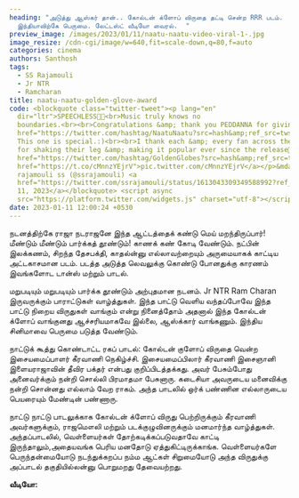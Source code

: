 ```yaml
---
heading: "அடுத்து ஆஸ்கர் தான்.. கோல்டன் க்ளோப் விருதை தட்டி சென்ற RRR படம்.
  இந்தியாவிற்கே பெருமை. லேட்டஸ்ட் வீடியோ வைரல்.  "
preview_image: /images/2023/01/11/naatu-naatu-video-viral-1-.jpg
image_resize: /cdn-cgi/image/w=640,fit=scale-down,q=80,f=auto
categories: cinema
authors: Santhosh
tags:
  - SS Rajamouli
  - Jr NTR
  - Ramcharan
title: naatu-naatu-golden-glove-award
code: <blockquote class="twitter-tweet"><p lang="en"
  dir="ltr">SPEECHLESS🙏🏻<br>Music truly knows no
  boundaries.<br><br>Congratulations &amp; thank you PEDDANNA for giving me <a
  href="https://twitter.com/hashtag/NaatuNaatu?src=hash&amp;ref_src=twsrc%5Etfw">#NaatuNaatu</a>.
  This one is special.:)<br><br>I thank each &amp; every fan across the globe
  for shaking their leg &amp; making it popular ever since the release🤗<a
  href="https://twitter.com/hashtag/GoldenGlobes?src=hash&amp;ref_src=twsrc%5Etfw">#GoldenGlobes</a><a
  href="https://t.co/cMnnzYEjrV">pic.twitter.com/cMnnzYEjrV</a></p>&mdash;
  rajamouli ss (@ssrajamouli) <a
  href="https://twitter.com/ssrajamouli/status/1613043309349588992?ref_src=twsrc%5Etfw">January
  11, 2023</a></blockquote> <script async
  src="https://platform.twitter.com/widgets.js" charset="utf-8"></script>
date: 2023-01-11 12:00:24 +0530
---
```

நடனத்திற்கே ராஜா நடராஜனே
இந்த ஆட்டத்தைக் கண்டு
மெய் மறந்திருப்பார்!
மீண்டும் மீண்டும் பார்க்கத் தூண்டும்!
காணக் கண் கோடி வேண்டும். நட்பின் இலக்கணம், சிறந்த தேசபக்தி, காதல்ன்னு எல்லாவற்றையும் அருமையாகக் காட்டிய அட்டகாசமான படம். படத்த அடுத்த லெவலுக்கு கொண்டு போனதுக்கு காரணம் இவங்களோட டான்ஸ் மற்றும் பாடல். 

மறுபடியும் மறுபடியும் பார்க்க தூண்டும் அற்புதமான நடனம். Jr NTR Ram Charan இருவருக்கும் பாராட்டுகள் வாழ்த்துகள். இந்த பாட்டு வெளிய வந்தப்போவே இந்த பாட்டு நிறைய விருதுகள் வாங்கும் என்று நினைத்தோம் அதனால் இந்த கோல்டன் க்ளோப் வாங்குனது ஆச்சரியமாகவே இல்லை, ஆஸ்க்கார் வாங்கணும். இந்திய சினிமாவை பெருமை படுத்த வேண்டும்.

நாட்டுக் கூத்து கொண்டாட்ட ரகப் பாடல்: கோல்டன் குளோப் விருதை வென்ற இசையமைப்பாளர் கீரவாணி நெகிழ்ச்சி. இசையமைப்பிலார் கீரவாணி இசைஞானி இளையராஜாவின் தீவிர பக்தர் என்பது குறிப்பிடத்தக்கது. அவர் பேசும்போது அனைவர்க்கும் நன்றி சொல்லி பிரமாதமா பேசுனாரு. கடைசியா அவருடைய மனைவிக்கு நன்றி சொன்னது எல்லாம் வேற ராகம். அந்த பாடலில் ஒர்க் பண்ணின எல்லாருடைய பெயரையும் மேண்டின் பண்ணாரு.

நாட்டு நாட்டு பாடலுக்காக கோல்டன் க்ளோப் விருது பெற்றிருக்கும் கீரவாணி அவர்களுக்கும், ராஜமௌலி மற்றும் படக்குழுவினருக்கும் மனமார்ந்த வாழ்த்துகள். அந்தப்பாடலில், வெள்ளையர்கள் தோற்கடிக்கப்படுவதாவே காட்டி இருந்தாலும்,அதையவங்க பெரிய மனதோடு ஏத்துகிட்டிருக்காங்க. வெள்ளையர்களே பெருந்தன்மையோடு நடந்துக்கறப்ப நம்ம ஆட்கள்  சிறுமையோடு அந்த விருதுக்கு அப்பாடல் தகுதியில்லன்னு பொறுமறது தேவையற்றது.

**வீடியோ:**